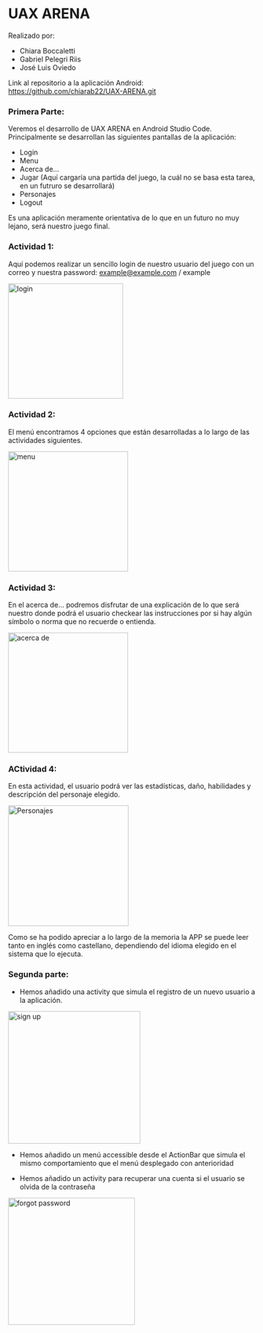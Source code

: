 # UAX ARENA

Realizado por:
- Chiara Boccaletti
- Gabriel Pelegri Riis
- José Luis Oviedo 

Link al repositorio a la aplicación Android: https://github.com/chiarab22/UAX-ARENA.git


### Primera Parte:

Veremos el desarrollo de UAX ARENA  en Android Studio Code. 
Principalmente se desarrollan las siguientes pantallas de la aplicación:
- Login
- Menu
- Acerca de...
- Jugar (Aquí cargaría una partida del juego, la cuál no se basa esta tarea, en un futruro se desarrollará)
- Personajes
- Logout

Es una aplicación meramente orientativa de lo que en un futuro no muy lejano, será nuestro juego final.


### Actividad 1:

Aquí podemos realizar un sencillo login de nuestro usuario del juego con un correo y nuestra password: example@example.com / example

<img width="234" alt="login" src="https://user-images.githubusercontent.com/98779707/200663609-ea9972c4-53b2-498d-89f0-dfd2cdb52584.png">

### Actividad 2:

El menú encontramos 4 opciones que están desarrolladas a lo largo de las actividades siguientes.

<img width="244" alt="menu" src="https://user-images.githubusercontent.com/98779707/200663749-e7fcc385-9d7d-4c02-8510-ae3b9d0e49ba.png">

### Actividad 3:

En el acerca de... podremos disfrutar de una explicación de lo que será nuestro donde podrá el usuario checkear las instrucciones por si hay algún símbolo o norma que no recuerde o entienda.

<img width="244" alt="acerca de" src="https://user-images.githubusercontent.com/98779707/200663779-fa9f4a21-3ccf-4416-ab13-5496768dab78.png">

### ACtividad 4:

En esta actividad, el usuario podrá ver las estadísticas, daño, habilidades y descripción del personaje elegido.

<img width="245" alt="Personajes" src="https://user-images.githubusercontent.com/98779707/200663862-c2984be5-4d3b-4b8a-9aeb-93c3e1e464f8.png">



Como se ha podido apreciar a lo largo de la memoria la APP se puede leer tanto en inglés como castellano, dependiendo del idioma elegido en el sistema que lo ejecuta.


### Segunda parte:
- Hemos añadido una activity que simula el registro de un nuevo usuario a la aplicación.

<img width="269" alt="sign up" src="https://user-images.githubusercontent.com/98779707/207403655-23d412d0-a2ef-4e39-9dea-c5ef1e9cd3bd.png">



- Hemos añadido un menú accessible desde el ActionBar que simula el mismo comportamiento que el menú desplegado con anterioridad

- Hemos añadido un activity para recuperar una cuenta si el usuario se olvida de la contraseña

<img width="258" alt="forgot password" src="https://user-images.githubusercontent.com/98779707/207403817-d0d800b5-273b-4209-bf8e-bb937cf7fd15.png">

